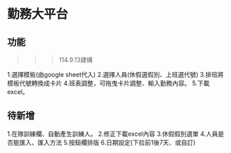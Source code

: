 # 勤務大平台

## 功能
>>> 114.9.13建構

1.選擇模板(由google sheet代入)
2.選擇人員(休假選假別、上班選代號)
3.排班將模板代號轉換成卡片
4.班表調整，可拖曳卡片調整、輸入勤務內容。
5.下載excel。

## 待新增

1.在隊訓練欄、自動產生訓練人。
2.修正下載excel內容
3.休假假別選單
4.人員是否能匯入、匯入方法
5.按鈕欄排版
6.日期設定(下拉前1後7天、或自訂)